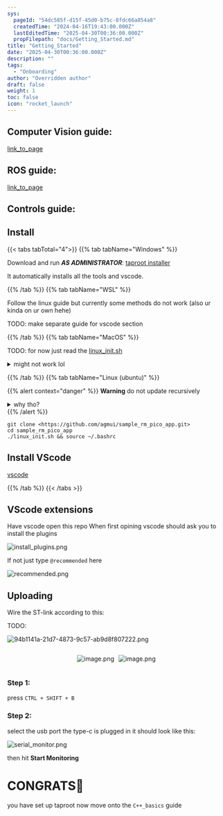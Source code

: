 ```yaml
---
sys:
  pageId: "54dc585f-d15f-45d0-b75c-8fdc66a854a8"
  createdTime: "2024-04-16T19:43:00.000Z"
  lastEditedTime: "2025-04-30T00:36:00.000Z"
  propFilepath: "docs/Getting_Started.md"
title: "Getting_Started"
date: "2025-04-30T00:36:00.000Z"
description: ""
tags:
  - "Onboarding"
author: "Overridden author"
draft: false
weight: 1
toc: false
icon: "rocket_launch"
---
```


## Computer Vision guide:

[link_to_page](86d45bc0-388b-4d26-8848-44f255f73d0e)

## ROS guide:

[link_to_page](3c76c1de-ec8f-46d6-8b0a-294005edc2d5)

## Controls guide:

## Install

{{< tabs tabTotal="4">}}
{{% tab tabName="Windows" %}}

Download and run _**AS ADMINISTRATOR**_: [taproot installer](https://github.com/Thornbots/TeachingFreshies/releases/tag/1.0)

It automatically installs all the tools and vscode.

{{% /tab %}}
{{% tab tabName="WSL" %}}

Follow the linux guide but currently some methods do not work (also ur kinda on ur own hehe)

TODO: make separate guide for vscode section

{{% /tab %}}
{{% tab tabName="MacOS" %}}

TODO: for now just read the [linux_init.sh](https://github.com/agmui/sample_rm_pico_app/blob/main/linux_init.sh)

<details>
<summary>might not work lol</summary>

`brew install libusb pkg-config`

Next install: [vscode](https://code.visualstudio.com/Download)

</details>

{{% /tab %}}
{{% tab tabName="Linux (ubuntu)" %}}

{{% alert context="danger" %}}
**Warning** do not update recursively
<details>
<summary>why tho?</summary>
There are some submodules that may go on for a while (like tinyusb) and I highly
recommend you don't need to get them.
If you want to see what submodules I update just look in `linux_init.sh`
</details>
{{% /alert %}}

```shell
git clone <https://github.com/agmui/sample_rm_pico_app.git>
cd sample_rm_pico_app
./linux_init.sh && source ~/.bashrc
```

## Install VScode

[vscode](https://code.visualstudio.com/Download)

{{% /tab %}}
{{< /tabs >}}

## VScode extensions

Have vscode open this repo
When first opining vscode should ask you to install the plugins

![install_plugins.png](https://prod-files-secure.s3.us-west-2.amazonaws.com/d518164a-d88e-44d1-a4ee-3adb3bd8bce0/89bd30f0-1825-4e77-867b-0a41ce370880/install_plugins.png?X-Amz-Algorithm=AWS4-HMAC-SHA256&X-Amz-Content-Sha256=UNSIGNED-PAYLOAD&X-Amz-Credential=ASIAZI2LB4664AQ6CJBT%2F20250507%2Fus-west-2%2Fs3%2Faws4_request&X-Amz-Date=20250507T140900Z&X-Amz-Expires=3600&X-Amz-Security-Token=IQoJb3JpZ2luX2VjELb%2F%2F%2F%2F%2F%2F%2F%2F%2F%2FwEaCXVzLXdlc3QtMiJHMEUCIDMuz3gBA%2BwRTvuUdtB4nYqehgZQNk69Zh%2BfZYh41m%2FtAiEAjDmDQtHYfvdYoykSo9ZQa%2F6LG%2F%2F%2F4br%2BTvanhAFaz7Aq%2FwMIXxAAGgw2Mzc0MjMxODM4MDUiDAe8sp9efDbsUhFfcCrcA73cSV%2BnCkGIu26jQL8VXlFrOYXDrmq1XPHqr4nzL3Zx6u3rkh%2BKhy5BI3GNoSu5VzBqHxYTlimSeSRrClxwUYFIqO%2F6pVMiEryP4mqAID80uv4jZqLQBca0hg3VXPFeE1QDcJ57yJIK0rnURrwwhzidYnjBamhOIecikNNls%2FTGNg5K96uWTo%2FENE1zNEl7kducuIS1OYEeKb5twrjjKPyrJNjxiKFugrW0aXOY7kfyqrZ22ndjTYpmSw8zsNJy6TghrEu37f8tehxAM5wUv34g%2FCSVA6KoDncZ9yGycqKGZpsEP%2BQZ%2BW4bRDFmK7EP7TSdNiHI%2FQEst0JU2d1Kn2kbwiRtWXoVZ8g0C7Vfsc9nvcb17tQnZOYH5hUCivk%2FehF7qOavUAoW3y3u9%2Bcduae7bY0cNMlKtDo3wMVO%2BbHuYS3stvFBgsgVCjEEbdW0Ef43Kqws09zXYp4MnvYTPFbt%2FU85BpOehZ79cR5YCFUC7ZwKULFTTQUy3L7NQWzeLJhf2a3AnDuc1mPnQAvH0S8ARpEuQAOwnzLsrCMeXi1%2B%2BvDTlFr%2BgRGpiykWYmnf8YwPLLDiyPrZgiok9hpQIo4mjm1B3gigmukvgT%2FbzmpnMk3tzBPeUoMHVuaIMPbP7cAGOqUBcnfikow5jyP7NQLTFkBlWpaCe8uo28aIJIzsPY61h%2BVcxFViYuawGPrGMPIDXWiLT%2B%2F2aPJAlzZYnPKzAm0bOgVb3syFf5yL4%2BFfB6QiKsldBkg%2FuCeNf3NUQyrWwtmxdKsbgZSF7At2QX%2Fv8mD9%2Bbqd%2F%2F%2Bp2vknXAxRVBaSIyy8sMuvHJwuF7Zk1cRl3oa17m7sn0WVB4%2BmB3KHv3Rx69I7XnS6&X-Amz-Signature=6c3de1911a14de6f48dbd6c321c932a08ddf0b032d527f45bd0384f7b552ba7d&X-Amz-SignedHeaders=host&x-id=GetObject)

If not just type `@recommended` here  

![recommended.png](https://prod-files-secure.s3.us-west-2.amazonaws.com/d518164a-d88e-44d1-a4ee-3adb3bd8bce0/61e661e9-5d85-4dfc-be0d-8d2097a5e793/recommended.png?X-Amz-Algorithm=AWS4-HMAC-SHA256&X-Amz-Content-Sha256=UNSIGNED-PAYLOAD&X-Amz-Credential=ASIAZI2LB4664AQ6CJBT%2F20250507%2Fus-west-2%2Fs3%2Faws4_request&X-Amz-Date=20250507T140900Z&X-Amz-Expires=3600&X-Amz-Security-Token=IQoJb3JpZ2luX2VjELb%2F%2F%2F%2F%2F%2F%2F%2F%2F%2FwEaCXVzLXdlc3QtMiJHMEUCIDMuz3gBA%2BwRTvuUdtB4nYqehgZQNk69Zh%2BfZYh41m%2FtAiEAjDmDQtHYfvdYoykSo9ZQa%2F6LG%2F%2F%2F4br%2BTvanhAFaz7Aq%2FwMIXxAAGgw2Mzc0MjMxODM4MDUiDAe8sp9efDbsUhFfcCrcA73cSV%2BnCkGIu26jQL8VXlFrOYXDrmq1XPHqr4nzL3Zx6u3rkh%2BKhy5BI3GNoSu5VzBqHxYTlimSeSRrClxwUYFIqO%2F6pVMiEryP4mqAID80uv4jZqLQBca0hg3VXPFeE1QDcJ57yJIK0rnURrwwhzidYnjBamhOIecikNNls%2FTGNg5K96uWTo%2FENE1zNEl7kducuIS1OYEeKb5twrjjKPyrJNjxiKFugrW0aXOY7kfyqrZ22ndjTYpmSw8zsNJy6TghrEu37f8tehxAM5wUv34g%2FCSVA6KoDncZ9yGycqKGZpsEP%2BQZ%2BW4bRDFmK7EP7TSdNiHI%2FQEst0JU2d1Kn2kbwiRtWXoVZ8g0C7Vfsc9nvcb17tQnZOYH5hUCivk%2FehF7qOavUAoW3y3u9%2Bcduae7bY0cNMlKtDo3wMVO%2BbHuYS3stvFBgsgVCjEEbdW0Ef43Kqws09zXYp4MnvYTPFbt%2FU85BpOehZ79cR5YCFUC7ZwKULFTTQUy3L7NQWzeLJhf2a3AnDuc1mPnQAvH0S8ARpEuQAOwnzLsrCMeXi1%2B%2BvDTlFr%2BgRGpiykWYmnf8YwPLLDiyPrZgiok9hpQIo4mjm1B3gigmukvgT%2FbzmpnMk3tzBPeUoMHVuaIMPbP7cAGOqUBcnfikow5jyP7NQLTFkBlWpaCe8uo28aIJIzsPY61h%2BVcxFViYuawGPrGMPIDXWiLT%2B%2F2aPJAlzZYnPKzAm0bOgVb3syFf5yL4%2BFfB6QiKsldBkg%2FuCeNf3NUQyrWwtmxdKsbgZSF7At2QX%2Fv8mD9%2Bbqd%2F%2F%2Bp2vknXAxRVBaSIyy8sMuvHJwuF7Zk1cRl3oa17m7sn0WVB4%2BmB3KHv3Rx69I7XnS6&X-Amz-Signature=cf8e104a93d41e8f9f062ca37bc763b589793cb563611aa069a7d9eb97917d9f&X-Amz-SignedHeaders=host&x-id=GetObject)

## Uploading

Wire the ST-link according to this:

TODO:

![94b1141a-21d7-4873-9c57-ab9d8f807222.png](https://prod-files-secure.s3.us-west-2.amazonaws.com/d518164a-d88e-44d1-a4ee-3adb3bd8bce0/e5fad17d-ab82-4300-9f4c-505ab4b1202c/94b1141a-21d7-4873-9c57-ab9d8f807222.png?X-Amz-Algorithm=AWS4-HMAC-SHA256&X-Amz-Content-Sha256=UNSIGNED-PAYLOAD&X-Amz-Credential=ASIAZI2LB4664AQ6CJBT%2F20250507%2Fus-west-2%2Fs3%2Faws4_request&X-Amz-Date=20250507T140900Z&X-Amz-Expires=3600&X-Amz-Security-Token=IQoJb3JpZ2luX2VjELb%2F%2F%2F%2F%2F%2F%2F%2F%2F%2FwEaCXVzLXdlc3QtMiJHMEUCIDMuz3gBA%2BwRTvuUdtB4nYqehgZQNk69Zh%2BfZYh41m%2FtAiEAjDmDQtHYfvdYoykSo9ZQa%2F6LG%2F%2F%2F4br%2BTvanhAFaz7Aq%2FwMIXxAAGgw2Mzc0MjMxODM4MDUiDAe8sp9efDbsUhFfcCrcA73cSV%2BnCkGIu26jQL8VXlFrOYXDrmq1XPHqr4nzL3Zx6u3rkh%2BKhy5BI3GNoSu5VzBqHxYTlimSeSRrClxwUYFIqO%2F6pVMiEryP4mqAID80uv4jZqLQBca0hg3VXPFeE1QDcJ57yJIK0rnURrwwhzidYnjBamhOIecikNNls%2FTGNg5K96uWTo%2FENE1zNEl7kducuIS1OYEeKb5twrjjKPyrJNjxiKFugrW0aXOY7kfyqrZ22ndjTYpmSw8zsNJy6TghrEu37f8tehxAM5wUv34g%2FCSVA6KoDncZ9yGycqKGZpsEP%2BQZ%2BW4bRDFmK7EP7TSdNiHI%2FQEst0JU2d1Kn2kbwiRtWXoVZ8g0C7Vfsc9nvcb17tQnZOYH5hUCivk%2FehF7qOavUAoW3y3u9%2Bcduae7bY0cNMlKtDo3wMVO%2BbHuYS3stvFBgsgVCjEEbdW0Ef43Kqws09zXYp4MnvYTPFbt%2FU85BpOehZ79cR5YCFUC7ZwKULFTTQUy3L7NQWzeLJhf2a3AnDuc1mPnQAvH0S8ARpEuQAOwnzLsrCMeXi1%2B%2BvDTlFr%2BgRGpiykWYmnf8YwPLLDiyPrZgiok9hpQIo4mjm1B3gigmukvgT%2FbzmpnMk3tzBPeUoMHVuaIMPbP7cAGOqUBcnfikow5jyP7NQLTFkBlWpaCe8uo28aIJIzsPY61h%2BVcxFViYuawGPrGMPIDXWiLT%2B%2F2aPJAlzZYnPKzAm0bOgVb3syFf5yL4%2BFfB6QiKsldBkg%2FuCeNf3NUQyrWwtmxdKsbgZSF7At2QX%2Fv8mD9%2Bbqd%2F%2F%2Bp2vknXAxRVBaSIyy8sMuvHJwuF7Zk1cRl3oa17m7sn0WVB4%2BmB3KHv3Rx69I7XnS6&X-Amz-Signature=71abc174b4572ab1d8a3e4264101950ffe38b20d93365bbdd9a6f458cd28dc0d&X-Amz-SignedHeaders=host&x-id=GetObject)

<div style="display: flex;flex-direction: row; column-gap:10px; max-width: 630px;justify-content: center;">
<div>

![image.png](https://prod-files-secure.s3.us-west-2.amazonaws.com/d518164a-d88e-44d1-a4ee-3adb3bd8bce0/210ecb78-1116-4d7b-b9b7-2292f66fa2c2/image.png?X-Amz-Algorithm=AWS4-HMAC-SHA256&X-Amz-Content-Sha256=UNSIGNED-PAYLOAD&X-Amz-Credential=ASIAZI2LB466VH23REJ7%2F20250507%2Fus-west-2%2Fs3%2Faws4_request&X-Amz-Date=20250507T140903Z&X-Amz-Expires=3600&X-Amz-Security-Token=IQoJb3JpZ2luX2VjELb%2F%2F%2F%2F%2F%2F%2F%2F%2F%2FwEaCXVzLXdlc3QtMiJHMEUCIQDMbcwEALSg0I4M4XHLGAF45plMT1SCOB0NMyq1Jku%2FQwIgMt6YLOk4JFEc9Z5gvsDlJ14FPP0HOgVc%2B5nqWJevyGwq%2FwMIXxAAGgw2Mzc0MjMxODM4MDUiDN0mfEpDE0vm6IKvOyrcAx43%2BpPqZHm73E3BNlzFeSarYe91N%2FEaFwjl8%2Blo8FdeEPC7k9jB6LNpKExPNkPQzlGknj6k1dySGwZKEClIajIDzoJICeUMjJ%2FeRMMqfj3gdaZYXGDbea8J1VjtDnXovH5Gv7iNFRVHF2vq60WtKUTXcDVWluh2VZN9QDZcmERK99a90tKiP9ETBgSLTa%2BhEJ%2FwLnSGi5F78%2FQdDKrQogM97QQDFmjy%2FKi7ax8VS4DgLibqHQht3PoPPCsAyp6JZjFWTOmPbzTiffjzye%2BWoA2MK4D9tAp9L4DrzVqmJjKdQsaZVpDE8TfiU%2FdV4aWcy3tUtdfEEAL64BXetq%2BGzLiuh6vj39GnVLzw9aZof5wueEavccVLYJHW3PMTEUshPXqVdLHPXA7%2B3N3%2FUAYHeUrcemupI2niuZFn1JbYMQ1Zwu1mK3AUJhT2l%2FDP9YKGQoVMs68fnHs7Iv0u9VrS5b1Ymzcd%2B2Sc5AwKxgGKMgRQ7gmW6Cb5v83YFuNPUzrEPlRZGYoQSMfuiI5oz9sjglSfeL6x7pm5Fa464a0B3a%2BpSow%2FBURr4qkg8ELnw8%2FYewSfZgApYURK6U70SPNvSGNMxq9FrDbmVEyhMIMiSosaaMqeF3PkrMy79V2%2BMObP7cAGOqUBm3QBq76bMcUY7MbR9TktRLjOlP8wxOARG3tB6YyOuQ2%2F7wgyeimdjSFePcS9np7RfLPfHcdl8Fi0vJGFUDBGLXU3mDCpWD4ScEYIq8k6mQCPBGHfVU0BaLR0O%2FkryhgwZuuZtiCP9Qs30Nybw3oDMRuxOsuBPp4EgRLiausGJUYHnzqfJ3hWdLQt%2FbygmnPM61fCLhR4g98xVxACKHOt%2BO1bEXg%2B&X-Amz-Signature=44ba54fe2ae618054fab38068ea3ecad2684d26674e85831df23879aa599b86a&X-Amz-SignedHeaders=host&x-id=GetObject)

</div>
<div>

![image.png](https://prod-files-secure.s3.us-west-2.amazonaws.com/d518164a-d88e-44d1-a4ee-3adb3bd8bce0/33a0fd0f-8ca6-4a86-8e09-26e95ded1fff/image.png?X-Amz-Algorithm=AWS4-HMAC-SHA256&X-Amz-Content-Sha256=UNSIGNED-PAYLOAD&X-Amz-Credential=ASIAZI2LB466WTSA5CIG%2F20250507%2Fus-west-2%2Fs3%2Faws4_request&X-Amz-Date=20250507T140903Z&X-Amz-Expires=3600&X-Amz-Security-Token=IQoJb3JpZ2luX2VjELb%2F%2F%2F%2F%2F%2F%2F%2F%2F%2FwEaCXVzLXdlc3QtMiJGMEQCICSHPQdjPR8gmDg6A%2Ff0EULEM0AYrSDOW%2ButlV2X1UkKAiAfFvrpyO51rjOc%2Ff5TNjLdD4XZ01F32uhU2PNDlRom3Cr%2FAwhfEAAaDDYzNzQyMzE4MzgwNSIMk3M9kEnZAMOLVSXJKtwDp4912YbthrWefofuJOfHK4x1IAob%2FyVo6TtzRMM8VxjOokT%2FrE%2BkCSk6j6rP0KQvQeWUUjfZiyBD%2FjPQFZCldjvEOhzsbFCmXpp5%2F9DuBve7qjFmwwvoSlOn6B7%2BDO%2FLtSw8IGiVFN90%2FG6gHnfH24h7aUOh8jfDO4I5GiYF%2FwxCk9JXrZ%2BNkwBMrbIB7ov94wUmwgry%2FNvcwCp7%2BBVM2c5I1Iry5LyA0kd2lXxLsSW38X%2F4FaN8ZRW%2BuEBVtP%2F79dwl2fjQQ8%2BKsU8bHq2LX2Ae0ZAaoumQ8yuctXj0qcM3CnKLF2Mo59CjYAeA1VgUQbMh86zRUzDoEiNxYdOeQFgJGu7iBVtkjjtlueA10CmdyS6Y6CyQj%2B1OAlGv65Qkka2uYWck09fnQEh6zaBDcop9JCRS7g29g%2FftuWTdsMka8XxoN4kdckRNS3kMGJFlNICdbDbwZeLfZaqpW3JAB1lW4hrp8ySlLqW0DnmILNq1dbYkDvGWwTCFJi1HW%2BDgPDe9%2BOKE1%2B%2Bhi75npItLHgaS%2B3e%2FfX5xHYlZmBX6DuRBbDXLoPGvVEYE0MMs01CNNAAjbCxEdCTRIrbyXndycmhpyt57s5hrZLd8AKpnkmWAnn%2FJjss57oBRQgwwidDtwAY6pgGKpbv9aj2OEyUYar8QXXN1ngdtkFucPNo7zDZrE%2BscT17OM35QfgVVbHTMska17tlhzei2b0bMS20G8frfZiEcHIVrCgv6alF3vwjeRlODbcsU7eKEsw3VpKDrkrHXjTSFliclgbFEJ87lq22es%2BNacnF76OEtxDocE3vW4M9k6G7ZXbANKVDzOyj81fgpxCsi99I2Ll0zm861WYKND1g1LA3Z8dy%2F&X-Amz-Signature=f0b2f8e8a62629ac431c6b175b83396ec03f56618c4b9f7ff36b7f6d19c91978&X-Amz-SignedHeaders=host&x-id=GetObject)

</div>
</div>

### Step 1:

press `CTRL + SHIFT + B`

### Step 2:

select the usb port the type-c is plugged in it should look like this:

![serial_monitor.png](https://prod-files-secure.s3.us-west-2.amazonaws.com/d518164a-d88e-44d1-a4ee-3adb3bd8bce0/f03f4774-05d4-4393-b6a0-d5efb6d315ab/serial_monitor.png?X-Amz-Algorithm=AWS4-HMAC-SHA256&X-Amz-Content-Sha256=UNSIGNED-PAYLOAD&X-Amz-Credential=ASIAZI2LB4664AQ6CJBT%2F20250507%2Fus-west-2%2Fs3%2Faws4_request&X-Amz-Date=20250507T140900Z&X-Amz-Expires=3600&X-Amz-Security-Token=IQoJb3JpZ2luX2VjELb%2F%2F%2F%2F%2F%2F%2F%2F%2F%2FwEaCXVzLXdlc3QtMiJHMEUCIDMuz3gBA%2BwRTvuUdtB4nYqehgZQNk69Zh%2BfZYh41m%2FtAiEAjDmDQtHYfvdYoykSo9ZQa%2F6LG%2F%2F%2F4br%2BTvanhAFaz7Aq%2FwMIXxAAGgw2Mzc0MjMxODM4MDUiDAe8sp9efDbsUhFfcCrcA73cSV%2BnCkGIu26jQL8VXlFrOYXDrmq1XPHqr4nzL3Zx6u3rkh%2BKhy5BI3GNoSu5VzBqHxYTlimSeSRrClxwUYFIqO%2F6pVMiEryP4mqAID80uv4jZqLQBca0hg3VXPFeE1QDcJ57yJIK0rnURrwwhzidYnjBamhOIecikNNls%2FTGNg5K96uWTo%2FENE1zNEl7kducuIS1OYEeKb5twrjjKPyrJNjxiKFugrW0aXOY7kfyqrZ22ndjTYpmSw8zsNJy6TghrEu37f8tehxAM5wUv34g%2FCSVA6KoDncZ9yGycqKGZpsEP%2BQZ%2BW4bRDFmK7EP7TSdNiHI%2FQEst0JU2d1Kn2kbwiRtWXoVZ8g0C7Vfsc9nvcb17tQnZOYH5hUCivk%2FehF7qOavUAoW3y3u9%2Bcduae7bY0cNMlKtDo3wMVO%2BbHuYS3stvFBgsgVCjEEbdW0Ef43Kqws09zXYp4MnvYTPFbt%2FU85BpOehZ79cR5YCFUC7ZwKULFTTQUy3L7NQWzeLJhf2a3AnDuc1mPnQAvH0S8ARpEuQAOwnzLsrCMeXi1%2B%2BvDTlFr%2BgRGpiykWYmnf8YwPLLDiyPrZgiok9hpQIo4mjm1B3gigmukvgT%2FbzmpnMk3tzBPeUoMHVuaIMPbP7cAGOqUBcnfikow5jyP7NQLTFkBlWpaCe8uo28aIJIzsPY61h%2BVcxFViYuawGPrGMPIDXWiLT%2B%2F2aPJAlzZYnPKzAm0bOgVb3syFf5yL4%2BFfB6QiKsldBkg%2FuCeNf3NUQyrWwtmxdKsbgZSF7At2QX%2Fv8mD9%2Bbqd%2F%2F%2Bp2vknXAxRVBaSIyy8sMuvHJwuF7Zk1cRl3oa17m7sn0WVB4%2BmB3KHv3Rx69I7XnS6&X-Amz-Signature=600ea1aca688766c15d585ceec22b65a2b67b50d8352cf790261caf88e6f9ffd&X-Amz-SignedHeaders=host&x-id=GetObject)

then hit **Start Monitoring**

# CONGRATS🎉

you have set up taproot now move onto the `C++_basics` guide

